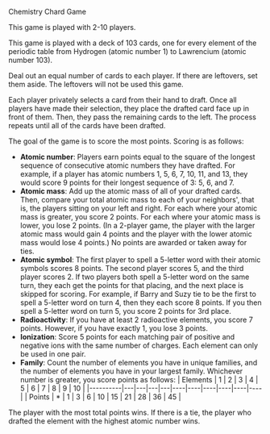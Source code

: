 Chemistry Chard Game

This game is played with 2-10 players.

This game is played with a deck of 103 cards, one for every element of the periodic table from Hydrogen (atomic number 1) to Lawrencium (atomic number 103).

Deal out an equal number of cards to each player. If there are leftovers, set them aside. The leftovers will not be used this game.

Each player privately selects a card from their hand to draft. Once all players have made their selection, they place the drafted card face up in front of them. Then, they pass the remaining cards to the left. The process repeats until all of the cards have been drafted.

The goal of the game is to score the most points. Scoring is as follows:

- **Atomic number**: Players earn points equal to the square of the longest sequence of consecutive atomic numbers they have drafted. For example, if a player has atomic numbers 1, 5, 6, 7, 10, 11, and 13, they would score 9 points for their longest sequence of 3: 5, 6, and 7.
- **Atomic mass**: Add up the atomic mass of all of your drafted cards. Then, compare your total atomic mass to each of your neighbors', that is, the players sitting on your left and right. For each where your atomic mass is greater, you score 2 points. For each where your atomic mass is lower, you lose 2 points. (In a 2-player game, the player with the larger atomic mass would gain 4 points and the player with the lower atomic mass would lose 4 points.) No points are awarded or taken away for ties.
- **Atomic symbol**: The first player to spell a 5-letter word with their atomic symbols scores 8 points. The second player scores 5, and the third player scores 2. If two players both spell a 5-letter word on the same turn, they each get the points for that placing, and the next place is skipped for scoring. For example, if Barry and Suzy tie to be the first to spell a 5-letter word on turn 4, then they each score 8 points. If you then spell a 5-letter word on turn 5, you score 2 points for 3rd place. 
- **Radioactivity**: If you have at least 2 radioactive elements, you score 7 points. However, if you have exactly 1, you lose 3 points.
- **Ionization**: Score 5 points for each matching pair of positive and negative ions with the same number of charges. Each element can only be used in one pair.
- **Family**: Count the number of elements you have in unique families, and the number of elements you have in your largest family. Whichever number is greater, you score points as follows:
  | Elements | 1 | 2 | 3 | 4 | 5  | 6  | 7  | 8  | 9  | 10 |
  |----------|---|---|---|---|----|----|----|----|----|----|
  | Points   | * | 1 | 3 | 6 | 10 | 15 | 21 | 28 | 36 | 45 |

The player with the most total points wins. If there is a tie, the player who drafted the element with the highest atomic number wins.